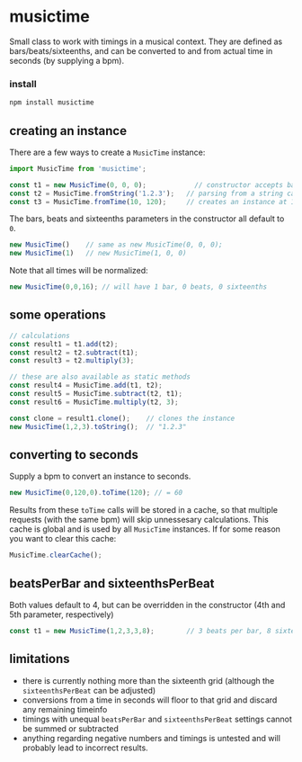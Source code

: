 # musictime

Small class to work with timings in a musical context. They are defined as bars/beats/sixteenths, and can be converted to and from actual time in seconds (by supplying a bpm).

### install

```sh
npm install musictime
```

## creating an instance
There are a few ways to create a `MusicTime` instance:
```javascript
import MusicTime from 'musictime';

const t1 = new MusicTime(0, 0, 0);            // constructor accepts bars, beats, sixteenths (all 0-based)
const t2 = MusicTime.fromString('1.2.3');   // parsing from a string can make data with a lot of timings much cleaner
const t3 = MusicTime.fromTime(10, 120);     // creates an instance at 10s (at 120bpm)
```

The bars, beats and sixteenths parameters in the constructor all default to `0`.
```javascript
new MusicTime()    // same as new MusicTime(0, 0, 0);
new MusicTime(1)   // new MusicTime(1, 0, 0)
```

Note that all times will be normalized:
```javascript
new MusicTime(0,0,16); // will have 1 bar, 0 beats, 0 sixteenths
```

## some operations
```javascript
// calculations
const result1 = t1.add(t2);
const result2 = t2.subtract(t1);
const result3 = t2.multiply(3);

// these are also available as static methods
const result4 = MusicTime.add(t1, t2);
const result5 = MusicTime.subtract(t2, t1);
const result6 = MusicTime.multiply(t2, 3);

const clone = result1.clone();    // clones the instance
new MusicTime(1,2,3).toString();  // "1.2.3"
```

## converting to seconds
Supply a bpm to convert an instance to seconds.
```javascript
new MusicTime(0,120,0).toTime(120); // = 60
```

Results from these `toTime` calls will be stored in a cache, so that multiple requests (with the same bpm) will skip unnessesary calculations. This cache is global and is used by all `MusicTime` instances. If for some reason you want to clear this cache:
```javascript
MusicTime.clearCache();
```

## beatsPerBar and sixteenthsPerBeat
Both values default to 4, but can be overridden in the constructor (4th and 5th parameter, respectively)

```javascript
const t1 = new MusicTime(1,2,3,3,8);        // 3 beats per bar, 8 sixteenths per beat
```


## limitations
- there is currently nothing more than the sixteenth grid (although the `sixteenthsPerBeat` can be adjusted)
- conversions from a time in seconds will floor to that grid and discard any remaining timeinfo
- timings with unequal `beatsPerBar` and `sixteenthsPerBeat` settings cannot be summed or subtracted
- anything regarding negative numbers and timings is untested and will probably lead to incorrect results.

